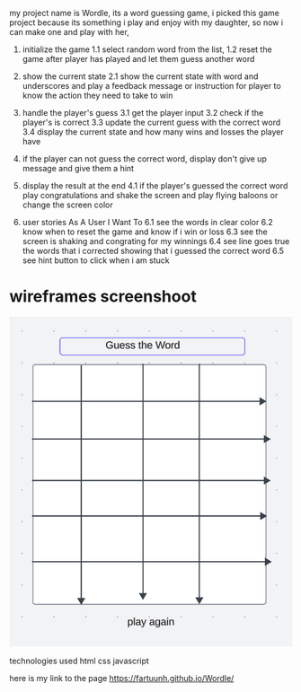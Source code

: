 my project name is Wordle, its a word guessing game, i picked this game project because its something i play and enjoy with my daughter, so now i can make one and play with her,

1. initialize the game
   1.1 select random word from the list,
   1.2 reset the game after player has played and let them guess another word

2. show the current state 
   2.1 show the current state with word and underscores and play a feedback message or instruction for player to know the action they need to take to win

3. handle the player's guess
   3.1 get the player input 
   3.2 check if the player's is correct
   3.3 update the current guess with the correct word
   3.4 display the current state and how many wins and losses the player have

4. if the player can not guess the correct word, display don't give up message and give them  a hint

5. display the result at the end
   4.1 if the player's guessed the correct word play congratulations and shake the screen and play flying baloons or change the screen color 

6. user stories 
   As A User I Want To
  6.1 see the  words in clear color
  6.2 know when to reset the game and know if i win or loss
  6.3 see the screen is shaking and congrating for my winnings
  6.4 see line goes true the words that i corrected showing that i guessed the correct word
  6.5 see hint button to click when i am stuck

  # wireframes screenshoot

![Alt text](img/wireframe.png)

technologies used 
html
css
javascript


here is my link to the page
https://fartuunh.github.io/Wordle/



